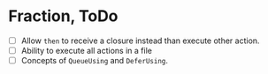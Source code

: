# Fraction, ToDo

- [ ] Allow `then` to receive a closure instead than execute other action.
- [ ] Ability to execute all actions in a file
- [ ] Concepts of `QueueUsing` and `DeferUsing`.
